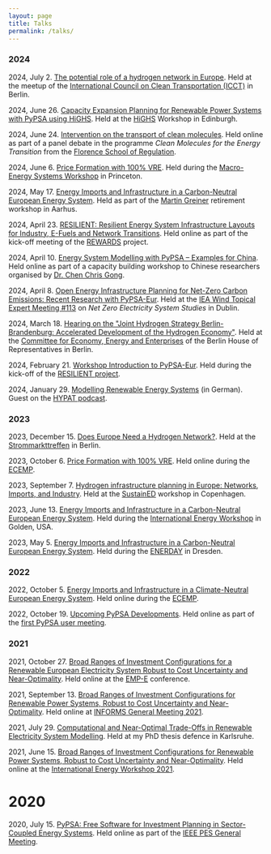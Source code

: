 ```yaml
---
layout: page
title: Talks
permalink: /talks/
---
```


### 2024

2024, July 2. [The potential role of a hydrogen network in Europe](). Held at the meetup of the [International Council on Clean Transportation (ICCT)](https://theicct.org/) in Berlin.

2024, June 26. [Capacity Expansion Planning for Renewable Power Systems with PyPSA using HiGHS](). Held at the [HiGHS](https://highs.dev/) Workshop in Edinburgh.

2024, June 24. [Intervention on the transport of clean molecules](). Held online as part of a panel debate in the programme *Clean Molecules for the Energy Transition* from the [Florence School of Regulation](https://fsr.eui.eu/).

2024, June 6. [Price Formation with 100% VRE](). Held during the [Macro-Energy Systems Workshop](https://www.macroenergysystems.org/mes-2024-workshop) in Princeton.

2024, May 17. [Energy Imports and Infrastructure in a Carbon-Neutral European Energy System](). Held as part of the [Martin Greiner](https://scholar.google.com/citations?user=FSvNROoAAAAJ&hl=en) retirement workshop in Aarhus.

2024, April 23. [RESILIENT: Resilient Energy System Infrastructure Layouts
for Industry, E-Fuels and Network Transitions](). Held online as part of the kick-off meeting of the [REWARDS](https://www.iee.fraunhofer.de/de/projekte/suche/2024/rewards.html) project.

2024, April 10. [Energy System Modelling with PyPSA – Examples for China](). Held online as part of a capacity building workshop to Chinese researchers organised by [Dr. Chen Chris Gong](https://www.pik-potsdam.de/members/chengong).

2024, April 8. [Open Energy Infrastructure Planning for Net-Zero Carbon
Emissions: Recent Research with PyPSA-Eur](). Held at the [IEA Wind Topical Expert Meeting #113](https://iea-wind.org/2024/02/07/tem113-net-zero-electricity-system-studies/) on *Net Zero Electricity System Studies* in Dublin.

2024, March 18. [Hearing on the "Joint Hydrogen Strategy Berlin-Brandenburg:
Accelerated Development of the Hydrogen Economy"](). Held at the [Committee for Economy, Energy and Enterprises](https://www.parlament-berlin.de/Ausschuesse/19-ausschuss-fur-wirtschaft-energie-und-betriebe) of the Berlin House of Representatives in Berlin.

2024, February 21. [Workshop Introduction to PyPSA-Eur](https://docs.google.com/presentation/d/1uBUqnjgltrxNunBcZ2yrZMG7_9qvaFACTye7kR8by4w/edit#slide=id.g1ec455a5967_0_0). Held during the kick-off of the [RESILIENT project](https://resilient-project.github.io/).

2024, January 29. [Modelling Renewable Energy Systems](https://hypat.de/hypat/podcast/audio/folge-8.php) (in German). Guest on the [HYPAT podcast](https://hypat.de/hypat/podcast/).

### 2023

2023, December 15. [Does Europe Need a Hydrogen Network?](). Held at the [Strommarkttreffen](https://www.strommarkttreffen.org/vergangene-treffen/) in Berlin.

2023, October 6. [Price Formation with 100% VRE](). Held online during the [ECEMP](https://www.ecemf.eu/ecemp/ecemp-2023/).

2023, September 7. [Hydrogen infrastructure planning in Europe:
Networks, Imports, and Industry](). Held at the [SustainED](https://csei.eu/event/sustained-2023/) workshop in Copenhagen.

2023, June 13. [Energy Imports and Infrastructure in a Carbon-Neutral European Energy System](). Held during the [International Energy Workshop](https://www.internationalenergyworkshop.org/meetings-16.html) in Golden, USA.

2023, May 5. [Energy Imports and Infrastructure in a Carbon-Neutral European Energy System](). Held during the [ENERDAY](https://tu-dresden.de/bu/wirtschaft/bwl/ee2/tagungen/enerday-archives) in Dresden.

### 2022

2022, October 5.  [Energy Imports and Infrastructure in a Climate-Neutral European Energy System](). Held online during the [ECEMP](https://www.ecemf.eu/ecemp/ecemp-2022/).

2022, October 19. [Upcoming PyPSA Developments](). Held online as part of the [first PyPSA user meeting](https://forum.openmod.org/t/first-ever-pypsa-user-meeting-on-fri-oct-21-9a-12p-cest/3380/5).

### 2021

2021, October 27. [Broad Ranges of Investment Configurations for a Renewable European Electricity System Robust to Cost Uncertainty and Near-Optimality](). Held online at the [EMP-E](https://emp-e-2021.b2match.io/) conference.

2021, September 13. [Broad Ranges of Investment Configurations for Renewable Power Systems, Robust to Cost Uncertainty and Near-Optimality](). Held online at [INFORMS General Meeting 2021](https://meetings.informs.org/wordpress/anaheim2021/).

2021, July 29. [Computational and Near-Optimal Trade-Offs
in Renewable Electricity System Modelling](). Held at my PhD thesis defence in Karlsruhe.

2021, June 15. [Broad Ranges of Investment Configurations for Renewable Power
Systems, Robust to Cost Uncertainty and Near-Optimality](). Held online at the [International Energy Workshop 2021](https://www.internationalenergyworkshop.org/meetings-14.html).

# 2020

2020, July 15. [PyPSA: Free Software for Investment Planning in Sector-Coupled Energy Systems](). Held online as part of the [IEEE PES General Meeting](https://ieeexplore.ieee.org/xpl/conhome/9281379/proceeding).